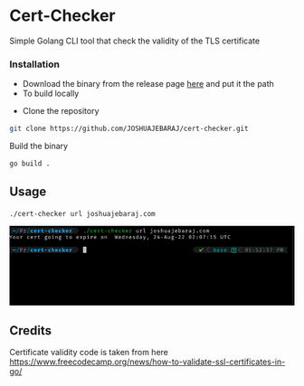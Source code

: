 # Cert-Checker 

Simple Golang CLI tool that check the validity of the TLS certificate 



### Installation

- Download the binary from the release page [here](https://github.com/JOSHUAJEBARAJ/cert-checker/releases)  and put it the path 
- To build locally 

* Clone the repository
```bash 
git clone https://github.com/JOSHUAJEBARAJ/cert-checker.git
```

Build the binary

```bash
go build .
```

## Usage

```
./cert-checker url joshuajebaraj.com
```

![image](./images/demo.png)
## Credits

Certificate validity code is taken from here https://www.freecodecamp.org/news/how-to-validate-ssl-certificates-in-go/ 
